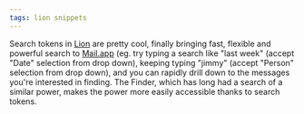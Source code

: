 ```yaml
---
tags: lion snippets
---
```


Search tokens in [Lion](/wiki/Lion) are pretty cool, finally bringing fast, flexible and powerful search to [Mail.app](/wiki/Mail.app) (eg. try typing a search like "last week" (accept "Date" selection from drop down), keeping typing "jimmy" (accept "Person" selection from drop down), and you can rapidly drill down to the messages you're interested in finding. The Finder, which has long had a search of a similar power, makes the power more easily accessible thanks to search tokens.
